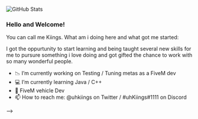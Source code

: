 ![GitHub Stats](https://github-readme-stats.vercel.app/api?username=uhKiings&theme=onedark)


### Hello and Welcome! 

You can call me Kiings.
What am i doing here and what got me started:

I got the oppurtunity to start learning and being taught several new skills for me to pursure something i love doing and got gifted the chance to work with so many wonderful people.

- 📉 I’m currently working on Testing / Tuning metas as a FiveM dev
- 💻 I’m currently learning Java / C++
- 💬 FiveM vehicle Dev
- 📫 How to reach me: @uhkiings on Twitter / #uhKiings#1111 on Discord

-->

>
